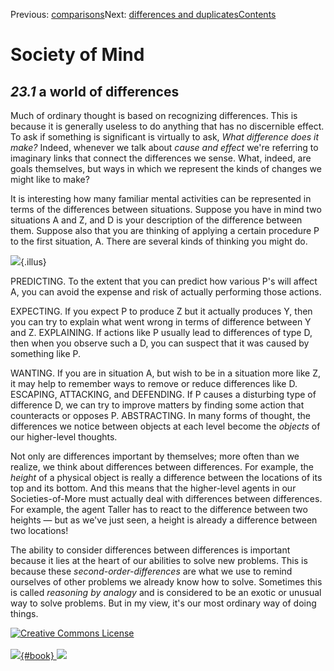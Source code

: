 <div class="chapnav">

<span class="prev">Previous: [comparisons](./som-23.html)</span><span
class="next">Next: [differences and
duplicates](./som-23.2.html)</span><span
class="contents">[Contents](index.html)</span>
<div class="titlebar">

Society of Mind
===============

</div>

</div>

*23.1* a world of differences
-----------------------------

Much of ordinary thought is based on recognizing differences. This is
because it is generally useless to do anything that has no discernible
effect. To ask if something is significant is virtually to ask, *What
difference does it make?* Indeed, whenever we talk about *cause and
effect* we're referring to imaginary links that connect the differences
we sense. What, indeed, are goals themselves, but ways in which we
represent the kinds of changes we might like to make?

It is interesting how many familiar mental activities can be represented
in terms of the differences between situations. Suppose you have in mind
two situations A and Z, and D is your description of the difference
between them. Suppose also that you are thinking of applying a certain
procedure P to the first situation, A. There are several kinds of
thinking you might do.

![](./illus/ch23/23-1.png){.illus}

PREDICTING. To the extent that you can predict how various P's will
affect A, you can avoid the expense and risk of actually performing
those actions.

EXPECTING. If you expect P to produce Z but it actually produces Y, then
you can try to explain what went wrong in terms of difference between Y
and Z. EXPLAINING. If actions like P usually lead to differences of type
D, then when you observe such a D, you can suspect that it was caused by
something like P.

WANTING. If you are in situation A, but wish to be in a situation more
like Z, it may help to remember ways to remove or reduce differences
like D. ESCAPING, ATTACKING, and DEFENDING. If P causes a disturbing
type of difference D, we can try to improve matters by finding some
action that counteracts or opposes P. ABSTRACTING. In many forms of
thought, the differences we notice between objects at each level become
the *objects* of our higher-level thoughts.

Not only are differences important by themselves; more often than we
realize, we think about differences between differences. For example,
the *height* of a physical object is really a difference between the
locations of its top and its bottom. And this means that the
higher-level agents in our Societies-of-More must actually deal with
differences between differences. For example, the agent Taller has to
react to the difference between two heights — but as we've just seen, a
height is already a difference between two locations!

The ability to consider differences between differences is important
because it lies at the heart of our abilities to solve new problems.
This is because these *second-order-differences* are what we use to
remind ourselves of other problems we already know how to solve.
Sometimes this is called *reasoning by analogy* and is considered to be
an exotic or unusual way to solve problems. But in my view, it's our
most ordinary way of doing things.

<div class="footer">

[![Creative Commons
License](http://i.creativecommons.org/l/by-nc-sa/3.0/80x15.png)](http://creativecommons.org/licenses/by-nc-sa/3.0/deed.en_US)\
\
[![](./images/som_book.jpeg){#book}
![](./images/a_logo_17.gif)](http://www.amazon.com/gp/product/0671657135?ie=UTF8&camp=1789&creativeASIN=0671657135&linkCode=xm2&tag=marvinminsky)

</div>
